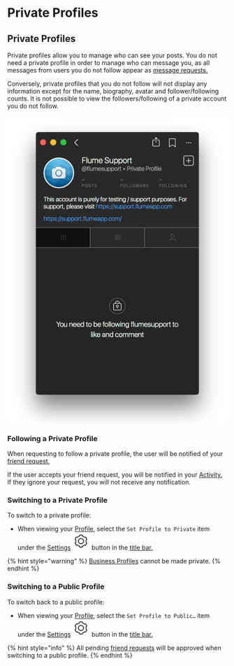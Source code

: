 # Private Profiles

## Private Profiles

Private profiles allow you to manage who can see your posts. You do not need a private profile in order to manage who can message you, as all messages from users you do not follow appear as [message requests.](../conversations/#message-requests)

Conversely, private profiles that you do not follow will not display any information except for the name, biography, avatar and follower/following counts. It is not possible to view the followers/following of a private account you do not follow.

![](../../.gitbook/assets/private-profile.png)

### Following a Private Profile

When requesting to follow a private profile, the user will be notified of your [friend request.](./#friend-requests)

If the user accepts your friend request, you will be notified in your [Activity.](../activity.md) If they ignore your request, you will not receive any notification.

### Switching to a Private Profile

To switch to a private profile:

* When viewing your [Profile](./), select the `Set Profile to Private` item under the [Settings](settings/) ![](../../.gitbook/assets/settings.png) button in the [title bar.](../../misc/glossary.md#title-bar)

{% hint style="warning" %}
[Business Profiles](businessprofiles/) cannot be made private.
{% endhint %}

### Switching to a Public Profile

To switch back to a public profile:

* When viewing your [Profile](./), select the `Set Profile to Public…` item under the [Settings](settings/) ![](../../.gitbook/assets/settings.png) button in the [title bar.](../../misc/glossary.md#title-bar)

{% hint style="info" %}
All pending [friend requests](./#friend-requests) will be approved when switching to a public profile.
{% endhint %}

